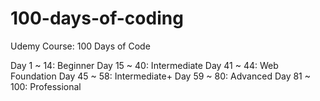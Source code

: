# 100-days-of-coding
Udemy Course: 100 Days of Code

Day 1 ~ 14: Beginner
Day 15 ~ 40: Intermediate
Day 41 ~ 44: Web Foundation
Day 45 ~ 58: Intermediate+
Day 59 ~ 80: Advanced
Day 81 ~ 100: Professional
